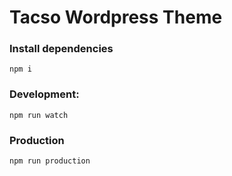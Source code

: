 # Tacso Wordpress Theme

### Install dependencies

```
npm i
```

### Development:

```
npm run watch
```

### Production

```
npm run production
```
